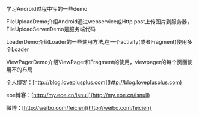 学习Android过程中写的一些demo

FileUploadDemo介绍Android通过webservice或Http post上传图片到服务器， FileUploadServerDemo是服务端代码


LoaderDemo介绍Loader的一些使用方法,在一个activity(或者Fragment)使用多个Loader


ViewPagerDemo介绍ViewPager和Fragment的使用，viewpager的每个页面使用不的布局



个人博客：[http://blog.loveplusplus.com](http://blog.loveplusplus.com)

eoe博客：[http://my.eoe.cn/isnull](http://my.eoe.cn/isnull)

微博：[http://weibo.com/feicien](http://weibo.com/feicien)

